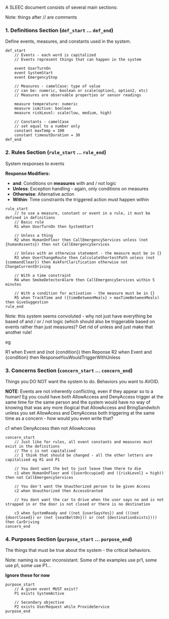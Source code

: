 A SLEEC document consists of several main sections:

Note: things after // are comments

### 1. **Definitions Section** (`def_start` ... `def_end`)
Define events, measures, and constants used in the system.

```
def_start
    // Events - each word is capitalized
    // Events represent things that can happen in the system

    event UserTurnOn
    event SystemStart
    event EmergencyStop
    
    // Measures - camelCase: type of value
    // can be: numeric, boolean or scale(option1, option2, etc)
    // Measures are observable properties or sensor readings

    measure temperature: numeric
    measure isActive: boolean
    measure riskLevel: scale(low, medium, high)
    
    // Constants - camelCase
    // set equal to a number only
    constant maxTemp = 100
    constant timeoutDuration = 30
def_end
```

### 2. **Rules Section** (`rule_start` ... `rule_end`)
System responses to events

**Response Modifiers:**
- **and**: Conditions on **measures** with and / not logic
- **Unless**: Exception handling - again, only conditions on measures
- **Otherwise**: Alternative action
- **Within**: Time constraints the triggered action must happen within

```
rule_start
    // to use a measure, constant or event in a rule, it must be defined in definitions
    // Basic rule
    R1 when UserTurnOn then SystemStart
    
    // Unless a thing
    R2 when HumanOnFloor then CallEmergencyServices unless (not {humanAssents}) then not CallEmergencyServices

    // Unless with an otherwise statement - the measure must be in {}
    R3 when UserChangeRoute then CalculateShortestPath unless (not {commandClear}) then AskForClarification otherwise not ChangeCurrentDriving

    // With a time constraint
    R4 when SmokeDetectorAlarm then CallEmergencyServices within 5 minutes

    // With a condition for activation - the measure must be in {}
    R5 when TrackTime and ({timeBetweenMeals} > maxTimeBetweenMeals) then GiveSuggestion
rule_end
```

Note: this system seems convoluted - why not just have everything be based of and / or / not logic (which should also be triggerable based on events rather than just measures)? Get rid of unless and just make that another rule!

eg 

R1 when Event and (not {condition}) then Reponse
R2 when Event and {condition} then ResponseYouWouldTriggerWithUnless


### 3. **Concerns Section** (`concern_start` ... `concern_end`)
Things you DO NOT want the system to do. Behaviors you want to AVOID.

**NOTE**: Events are not inherently conflicting, even if they appear so to a human! Eg you could have both AllowAccess and DenyAccess trigger at the same time for the same person and the system would have no way of knowing that was any more illogical that AllowAccess and BringSandwitch unless you set AllowAcess and DenyAccess both triggering at the same time as a concern - how would you even write that?

c1 when DenyAccess then not AllowAccess
```
concern_start
    // Just like for rules, all event constants and measures must exist in the definitions
    // The c is not capitalised
    // I think that should be changed - all the other letters are capitalised eg R1 and P1

    // You dont want the bot to just leave them there to die
    c1 when HumanOnFloor and ({userOccupied} and ({riskLevel} = high)) then not CallEmergencyServices       

    // You don't want the Unauthorized person to be given Access
    c2 when Unauthorized then AccessGranted

    // You dont want the car to drive when the user says no and is not strapped in or the door is not closed or there is no destination

    c3 when SystemReady and ((not {userSaysYes}) and (((not {doorClosed}) or (not {seatBeltOn})) or (not {destinationExists}))) then CarDriving
concern_end
```

### 4. **Purposes Section** (`purpose_start` ... `purpose_end`)
The things that must be true about the system - the critical behaviors. 

Note: naming is super inconsistant. Some of the examples use pr1, some use p1, some use P1...

**Ignore these for now**


```
purpose_start
    // A given event MUST exist?
    P1 exists SystemActive
    
    // Secondary objective
    P2 exists UserRequest while ProvideService
purpose_end
```
